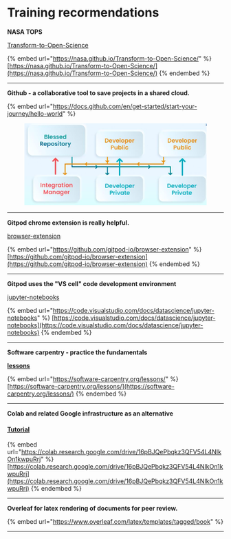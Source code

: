 # Training recormendations

**NASA TOPS**

[Transform-to-Open-Science](https://nasa.github.io/Transform-to-Open-Science/)

{% embed url="https://nasa.github.io/Transform-to-Open-Science/" %}
[https://nasa.github.io/Transform-to-Open-Science/](https://nasa.github.io/Transform-to-Open-Science/)
{% endembed %}

***



**Github - a collaborative tool to save projects in a shared cloud.**

{% embed url="https://docs.github.com/en/get-started/start-your-journey/hello-world" %}

<figure><img src=".gitbook/assets/image (4).png" alt=""><figcaption></figcaption></figure>

***



**Gitpod chrome extension is really helpful.**&#x20;

[browser-extension](https://github.com/gitpod-io/browser-extension)

{% embed url="https://github.com/gitpod-io/browser-extension" %}
[https://github.com/gitpod-io/browser-extension](https://github.com/gitpod-io/browser-extension)
{% endembed %}

***



**Gitpod uses the "VS cell" code development environment**

[jupyter-notebooks](https://code.visualstudio.com/docs/datascience/jupyter-notebooks)

{% embed url="https://code.visualstudio.com/docs/datascience/jupyter-notebooks" %}
[https://code.visualstudio.com/docs/datascience/jupyter-notebooks](https://code.visualstudio.com/docs/datascience/jupyter-notebooks)
{% endembed %}

***



**Software carpentry - practice the fundamentals**&#x20;

[**lessons**](https://software-carpentry.org/lessons/)

{% embed url="https://software-carpentry.org/lessons/" %}
[https://software-carpentry.org/lessons/](https://software-carpentry.org/lessons/)
{% endembed %}

***





**Colab and related Google infrastructure as an alternative**

#### [Tutorial](https://colab.research.google.com/drive/16pBJQePbqkz3QFV54L4NIkOn1kwpuRrj)

{% embed url="https://colab.research.google.com/drive/16pBJQePbqkz3QFV54L4NIkOn1kwpuRrj" %}
[https://colab.research.google.com/drive/16pBJQePbqkz3QFV54L4NIkOn1kwpuRrj](https://colab.research.google.com/drive/16pBJQePbqkz3QFV54L4NIkOn1kwpuRrj)
{% endembed %}

***





**Overleaf for latex rendering of documents for peer review.**&#x20;

{% embed url="https://www.overleaf.com/latex/templates/tagged/book" %}

***

